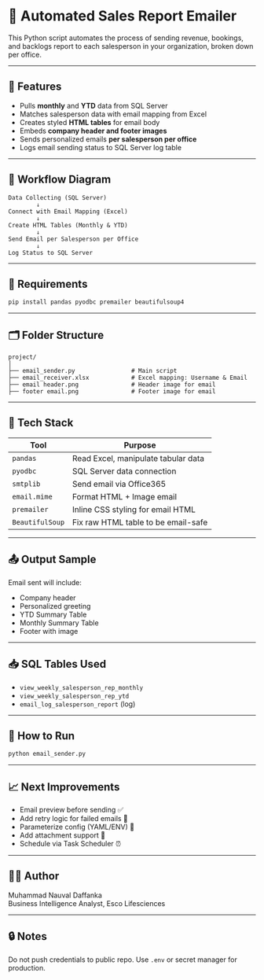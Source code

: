 # 📧 Automated Sales Report Emailer

This Python script automates the process of sending revenue, bookings, and backlogs report to each salesperson in your organization, broken down per office.

---

## 📌 Features

- Pulls **monthly** and **YTD** data from SQL Server
- Matches salesperson data with email mapping from Excel
- Creates styled **HTML tables** for email body
- Embeds **company header and footer images**
- Sends personalized emails **per salesperson per office**
- Logs email sending status to SQL Server log table

---

## 🧩 Workflow Diagram

```text
Data Collecting (SQL Server)
        ↓
Connect with Email Mapping (Excel)
        ↓
Create HTML Tables (Monthly & YTD)
        ↓
Send Email per Salesperson per Office
        ↓
Log Status to SQL Server
```

---

## 🔧 Requirements

```bash
pip install pandas pyodbc premailer beautifulsoup4
```

---

## 🗂️ Folder Structure

```
project/
│
├── email_sender.py                # Main script
├── email_receiver.xlsx            # Excel mapping: Username & Email
├── email header.png               # Header image for email
├── footer email.png               # Footer image for email
```

---

## 🧠 Tech Stack

| Tool               | Purpose                              |
|--------------------|---------------------------------------|
| `pandas`           | Read Excel, manipulate tabular data  |
| `pyodbc`           | SQL Server data connection           |
| `smtplib`          | Send email via Office365             |
| `email.mime`       | Format HTML + Image email            |
| `premailer`        | Inline CSS styling for email HTML    |
| `BeautifulSoup`    | Fix raw HTML table to be email-safe  |

---

## 📤 Output Sample

Email sent will include:
- Company header
- Personalized greeting
- YTD Summary Table
- Monthly Summary Table
- Footer with image

---

## 📥 SQL Tables Used

- `view_weekly_salesperson_rep_monthly`
- `view_weekly_salesperson_rep_ytd`
- `email_log_salesperson_report` (log)

---

## 📌 How to Run

```bash
python email_sender.py
```

---

## 📈 Next Improvements

- Email preview before sending ✅
- Add retry logic for failed emails 🔄
- Parameterize config (YAML/ENV) 🔧
- Add attachment support 📎
- Schedule via Task Scheduler ⏰

---

## 👨‍💻 Author

Muhammad Nauval Daffanka  
Business Intelligence Analyst, Esco Lifesciences  

---

## 🔒 Notes

Do not push credentials to public repo. Use `.env` or secret manager for production.
